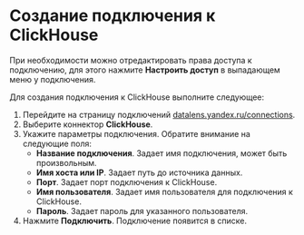 # Создание подключения к ClickHouse
При необходимости можно отредактировать права доступа к подключению, для этого нажмите **Настроить доступ** в выпадающем меню у подключения. 

Для создания подключения к ClickHouse выполните следующее:
1. Перейдите на страницу подключений [datalens.yandex.ru/connections](https://datalens.yandex.ru/connections).
1. Выберите коннектор **ClickHouse**.
1. Укажите параметры подключения. Обратите внимание на следующие поля:
    - **Название подключения**. Задает имя подключения, может быть произвольным.
    - **Имя хоста или IP**. Задает путь до источника данных.
    - **Порт**. Задает порт подключения к ClickHouse.
    - **Имя пользователя**. Задает имя пользователя для подключения к ClickHouse.
    - **Пароль**. Задает пароль для указанного пользователя.
1. Нажмите **Подключить**. Подключение появится в списке.